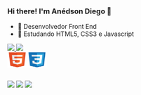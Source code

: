 ### Hi there! I'm Anédson Diego 👋

- 🔭 Desenvolvedor Front End
- 🌱 Estudando HTML5, CSS3 e Javascript

 <div style="display:flex"><br>
  <a href="https://github.com/AnedsonDiego">
  <img height="180em" src="https://github-readme-stats.vercel.app/api?username=AnedsonDiego&show_icons=true&theme=dracula&include_all_commits=true&count_private=true"/>
  <img height="180em" src="https://github-readme-stats.vercel.app/api/top-langs/?username=AnedsonDiego&layout=compact&langs_count=16&theme=dracula"/>
</div>
<div style="display:flex"><br>
  <img align="center" alt="Lescar-HTML" height="35" width="45" src="https://raw.githubusercontent.com/devicons/devicon/master/icons/html5/html5-original.svg">
  <img align="center" alt="Lescar-CSS" height="35" width="45" src="https://raw.githubusercontent.com/devicons/devicon/master/icons/css3/css3-original.svg">
</div>
  
  ##
 
<div> 
  <a href = "anedson202122@gmail.com"><img src="https://img.shields.io/badge/-Gmail-%23333?style=for-the-badge&logo=gmail&logoColor=white" target="_blank"></a>
  <a href="https://instagram.com/sabe_rtech" target="_blank"><img src="https://img.shields.io/badge/-Instagram-%23E4405F?style=for-the-badge&logo=instagram&logoColor=white" target="_blank"></a>  
  <a href="https://www.linkedin.com/in/anedson-diego-122407233" target="_blank"><img src="https://img.shields.io/badge/-LinkedIn-%230077B5?style=for-the-badge&logo=linkedin&logoColor=white" target="_blank"></a> 
 
 </div>
